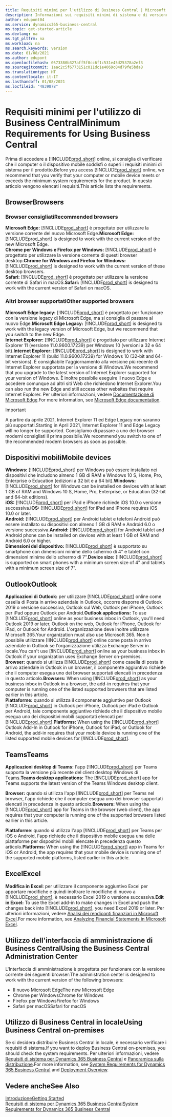 ```yaml
---
title: Requisiti minimi per l'utilizzo di Business Central | Microsoft Docs
description: Informazioni sui requisiti minimi di sistema e di versione per l'utilizzo di Business Central online.
author: edupont04
ms.service: dynamics365-business-central
ms.topic: get-started-article
ms.devlang: na
ms.tgt_pltfrm: na
ms.workload: na
ms.search.keywords: version
ms.date: 01/08/2021
ms.author: edupont
ms.openlocfilehash: 0573380b327aff5f0cc6f1c531e45d25378a2ef3
ms.sourcegitcommit: 1aac2c5f6773151c011dc1e4069c84d79fe5bda8
ms.translationtype: HT
ms.contentlocale: it-IT
ms.lasthandoff: 01/08/2021
ms.locfileid: "4839878"
---
```

# <a name="minimum-requirements-for-using-business-central"></a><span data-ttu-id="32417-103">Requisiti minimi per l'utilizzo di Business Central</span><span class="sxs-lookup"><span data-stu-id="32417-103">Minimum Requirements for Using Business Central</span></span>

<span data-ttu-id="32417-104">Prima di accedere a [!INCLUDE[prod_short](includes/prod_short.md)] online, si consiglia di verificare che il computer o il dispositivo mobile soddisfi o superi i requisiti minimi di sistema per il prodotto.</span><span class="sxs-lookup"><span data-stu-id="32417-104">Before you access [!INCLUDE[prod_short](includes/prod_short.md)] online, we recommend that you verify that your computer or mobile device meets or exceeds the minimum system requirements for the product.</span></span> <span data-ttu-id="32417-105">In questo articolo vengono elencati i requisiti.</span><span class="sxs-lookup"><span data-stu-id="32417-105">This article lists the requirements.</span></span>  

## <a name="browsers"></a><span data-ttu-id="32417-106">Browser</span><span class="sxs-lookup"><span data-stu-id="32417-106">Browsers</span></span>

### <a name="recommended-browsers"></a><span data-ttu-id="32417-107">Browser consigliati</span><span class="sxs-lookup"><span data-stu-id="32417-107">Recommended browsers</span></span>

<span data-ttu-id="32417-108">**Microsoft Edge:** [!INCLUDE[prod_short](includes/prod_short.md)] è progettato per utilizzare la versione corrente del nuovo Microsoft Edge.</span><span class="sxs-lookup"><span data-stu-id="32417-108">**Microsoft Edge:** [!INCLUDE[prod_short](includes/prod_short.md)] is designed to work with the current version of the new Microsoft Edge.</span></span>  
<span data-ttu-id="32417-109">**Chrome per Windows e Firefox per Windows:** [!INCLUDE[prod_short](includes/prod_short.md)] è progettato per utilizzare la versione corrente di questi browser desktop.</span><span class="sxs-lookup"><span data-stu-id="32417-109">**Chrome for Windows and Firefox for Windows:** [!INCLUDE[prod_short](includes/prod_short.md)] is designed to work with the current version of these desktop browsers.</span></span>  
<span data-ttu-id="32417-110">**Safari:** [!INCLUDE[prod_short](includes/prod_short.md)] è progettato per utilizzare la versione corrente di Safari in macOS.</span><span class="sxs-lookup"><span data-stu-id="32417-110">**Safari:** [!INCLUDE[prod_short](includes/prod_short.md)] is designed to work with the current version of Safari on macOS.</span></span>  

### <a name="other-supported-browsers"></a><span data-ttu-id="32417-111">Altri browser supportati</span><span class="sxs-lookup"><span data-stu-id="32417-111">Other supported browsers</span></span>

<span data-ttu-id="32417-112">**Microsoft Edge legacy:** [!INCLUDE[prod_short](includes/prod_short.md)] è progettato per funzionare con la versione legacy di Microsoft Edge, ma si consiglia di passare al nuovo Edge.</span><span class="sxs-lookup"><span data-stu-id="32417-112">**Microsoft Edge Legacy:** [!INCLUDE[prod_short](includes/prod_short.md)] is designed to work with the legacy version of Microsoft Edge, but we recommend that you switch to the new Edge.</span></span>  
<span data-ttu-id="32417-113">**Internet Explorer:** [!INCLUDE[prod_short](includes/prod_short.md)] è progettato per utilizzare Internet Explorer 11 (versione 11.0.9600.17239) per Windows 10 (versioni a 32 e 64 bit).</span><span class="sxs-lookup"><span data-stu-id="32417-113">**Internet Explorer:** [!INCLUDE[prod_short](includes/prod_short.md)] is designed to work with Internet Explorer 11 (build 11.0.9600.17239) for Windows 10 (32-bit and 64-bit versions).</span></span> <span data-ttu-id="32417-114">È consigliabile l'aggiornamento alla versione più recente di Internet Explorer supportata per la versione di Windows.</span><span class="sxs-lookup"><span data-stu-id="32417-114">We recommend that you upgrade to the latest version of Internet Explorer supported for your version of Windows.</span></span> <span data-ttu-id="32417-115">È inoltre possibile eseguire il nuovo Edge e accedere comunque ad altri siti Web che richiedono Internet Explorer.</span><span class="sxs-lookup"><span data-stu-id="32417-115">You can also run the new Edge and still access other websites that require Internet Explorer.</span></span> <span data-ttu-id="32417-116">Per ulteriori informazioni, vedere [Documentazione di Microsoft Edge](/deployedge/edge-ie-mode).</span><span class="sxs-lookup"><span data-stu-id="32417-116">For more information, see [Microsoft Edge documentation](/deployedge/edge-ie-mode).</span></span>

> [!IMPORTANT]
> <span data-ttu-id="32417-117">A partire da aprile 2021, Internet Explorer 11 ed Edge Legacy non saranno più supportati.</span><span class="sxs-lookup"><span data-stu-id="32417-117">Starting in April 2021, Internet Explorer 11 and Edge Legacy will no longer be supported.</span></span> <span data-ttu-id="32417-118">Consigliamo di passare a uno dei browser moderni consigliati il prima possibile.</span><span class="sxs-lookup"><span data-stu-id="32417-118">We recommend you switch to one of the recommended modern browsers as soon as possible.</span></span>

## <a name="mobile-devices"></a><span data-ttu-id="32417-119">Dispositivi mobili</span><span class="sxs-lookup"><span data-stu-id="32417-119">Mobile devices</span></span>

<span data-ttu-id="32417-120">**Windows:** [!INCLUDE[prod_short](includes/prod_short.md)] per Windows può essere installato nei dispositivi che includono almeno 1 GB di RAM e Windows 10 S, Home, Pro, Enterprise o Education (edizioni a 32 bit e a 64 bit).</span><span class="sxs-lookup"><span data-stu-id="32417-120">**Windows:** [!INCLUDE[prod_short](includes/prod_short.md)] for Windows can be installed on devices with at least 1 GB of RAM and Windows 10 S, Home, Pro, Enterprise, or Education (32-bit and 64-bit editions).</span></span>  
<span data-ttu-id="32417-121">**iOS:** [!INCLUDE[prod_short](includes/prod_short.md)] per iPad e iPhone richiede iOS 10.0 o versione successiva.</span><span class="sxs-lookup"><span data-stu-id="32417-121">**iOS:** [!INCLUDE[prod_short](includes/prod_short.md)] for iPad and iPhone requires iOS 10.0 or later.</span></span>  
<span data-ttu-id="32417-122">**Android:** [!INCLUDE[prod_short](includes/prod_short.md)] per Android tablet e telefoni Android può essere installato su dispositivi con almeno 1 GB di RAM e Android 6.0 o versione successiva.</span><span class="sxs-lookup"><span data-stu-id="32417-122">**Android:** [!INCLUDE[prod_short](includes/prod_short.md)] for Android tablet and Android phone can be installed on devices with at least 1 GB of RAM and Android 6.0 or higher.</span></span>  
<span data-ttu-id="32417-123">**Dimensioni del dispositivo:** [!INCLUDE[prod_short](includes/prod_short.md)] è supportato su smartphone con dimensioni minime dello schermo di 4" e tablet con dimensioni minime dello schermo di 7".</span><span class="sxs-lookup"><span data-stu-id="32417-123">**Device size:** [!INCLUDE[prod_short](includes/prod_short.md)] is supported on smart phones with a minimum screen size of 4" and tablets with a minimum screen size of 7".</span></span>  

## <a name="outlook"></a><span data-ttu-id="32417-124">Outlook</span><span class="sxs-lookup"><span data-stu-id="32417-124">Outlook</span></span>

<span data-ttu-id="32417-125">**Applicazioni di Outlook:** per utilizzare [!INCLUDE[prod_short](includes/prod_short.md)] online come casella di Posta in arrivo aziendale in Outlook, occorre disporre di Outlook 2019 o versione successiva, Outlook sul Web, Outlook per iPhone, Outlook per iPad oppure Outlook per Android.</span><span class="sxs-lookup"><span data-stu-id="32417-125">**Outlook applications:** To use [!INCLUDE[prod_short](includes/prod_short.md)] online as your business inbox in Outlook, you'll need Outlook 2019 or later, Outlook on the web, Outlook for iPhone, Outlook for iPad, or Outlook for Android.</span></span> <span data-ttu-id="32417-126">L'organizzazione deve inoltre utilizzare Microsoft 365.</span><span class="sxs-lookup"><span data-stu-id="32417-126">Your organization must also use Microsoft 365.</span></span> <span data-ttu-id="32417-127">Non è possibile utilizzare [!INCLUDE[prod_short](includes/prod_short.md)] online come posta in arrivo aziendale in Outlook se l'organizzazione utilizza Exchange Server in locale.</span><span class="sxs-lookup"><span data-stu-id="32417-127">You can't use [!INCLUDE[prod_short](includes/prod_short.md)] online as your business inbox in Outlook if your organization uses Exchange Server on-premises.</span></span>  
<span data-ttu-id="32417-128">**Browser:** quando si utilizza [!INCLUDE[prod_short](includes/prod_short.md)] come casella di posta in arrivo aziendale in Outlook in un browser, il componente aggiuntivo richiede che il computer esegua uno dei browser supportati elencati in precedenza in questo articolo.</span><span class="sxs-lookup"><span data-stu-id="32417-128">**Browsers:** When using [!INCLUDE[prod_short](includes/prod_short.md)] as your business inbox in Outlook in a browser, the add-in requires that your computer is running one of the listed supported browsers that are listed earlier in this article.</span></span>  
<span data-ttu-id="32417-129">**Piattaforme:** quando si utilizza il componente aggiuntivo per Outlook [!INCLUDE[prod_short](includes/prod_short.md)] in Outlook per iPhone, Outlook per iPad e Outlook per Android, tale componente aggiuntivo richiede che il dispositivo mobile esegua uno dei dispositivi mobili supportati elencati per [!INCLUDE[prod_short](includes/prod_short.md)].</span><span class="sxs-lookup"><span data-stu-id="32417-129">**Platforms:** When using the [!INCLUDE[prod_short](includes/prod_short.md)] Outlook Add-In in Outlook for iPhone, Outlook for iPad, or Outlook for Android, the add-in requires that your mobile device is running one of the listed supported mobile devices for [!INCLUDE[prod_short](includes/prod_short.md)].</span></span>  

## <a name="teams"></a><span data-ttu-id="32417-130">Teams</span><span class="sxs-lookup"><span data-stu-id="32417-130">Teams</span></span>

<span data-ttu-id="32417-131">**Applicazioni desktop di Teams:** l'app [!INCLUDE[prod_short](includes/prod_short.md)] per Teams supporta la versione più recente del client desktop Windows di Teams.</span><span class="sxs-lookup"><span data-stu-id="32417-131">**Teams desktop applications:** The [!INCLUDE[prod_short](includes/prod_short.md)] app for Teams supports the latest version of the Teams Windows desktop client.</span></span> 

<span data-ttu-id="32417-132">**Browser:** quando si utilizza l'app [!INCLUDE[prod_short](includes/prod_short.md)] per Teams nel browser, l'app richiede che il computer esegua uno dei browser supportati elencati in precedenza in questo articolo.</span><span class="sxs-lookup"><span data-stu-id="32417-132">**Browsers:** When using the [!INCLUDE[prod_short](includes/prod_short.md)] app for Teams in the browser (web client), the app requires that your computer is running one of the supported browsers listed earlier in this article.</span></span> 

<span data-ttu-id="32417-133">**Piattaforme**: quando si utilizza l'app [!INCLUDE[prod_short](includes/prod_short.md)] per Teams per iOS o Android, l'app richiede che il dispositivo mobile esegua una delle piattaforme per dispositivi mobili elencate in precedenza questo articolo.</span><span class="sxs-lookup"><span data-stu-id="32417-133">**Platforms:** When using the [!INCLUDE[prod_short](includes/prod_short.md)] app in Teams for iOS or Android, the app requires that your mobile device is running one of the supported mobile platforms, listed earlier in this article.</span></span>

## <a name="excel"></a><span data-ttu-id="32417-134">Excel</span><span class="sxs-lookup"><span data-stu-id="32417-134">Excel</span></span>

<span data-ttu-id="32417-135">**Modifica in Excel**: per utilizzare il componente aggiuntivo Excel per apportare modifiche e quindi inoltrare le modifiche di nuovo a [!INCLUDE[prod_short](includes/prod_short.md)], è necessario Excel 2019 o versione successiva.</span><span class="sxs-lookup"><span data-stu-id="32417-135">**Edit in Excel:** To use the Excel add-in to make changes in Excel and push the changes back into [!INCLUDE[prod_short](includes/prod_short.md)], you need Excel 2019 or later.</span></span> <span data-ttu-id="32417-136">Per ulteriori informazioni, vedere [Analisi dei rendiconti finanziari in Microsoft Excel](finance-analyze-excel.md).</span><span class="sxs-lookup"><span data-stu-id="32417-136">For more information, see [Analyzing Financial Statements in Microsoft Excel](finance-analyze-excel.md).</span></span>  

## <a name="using-the-business-central-administration-center"></a><a name="TAC"></a> <span data-ttu-id="32417-137">Utilizzo dell'interfaccia di amministrazione di Business Central</span><span class="sxs-lookup"><span data-stu-id="32417-137">Using the Business Central Administration Center</span></span>

<span data-ttu-id="32417-138">L'Interfaccia di amministrazione è progettata per funzionare con la versione corrente dei seguenti browser:</span><span class="sxs-lookup"><span data-stu-id="32417-138">The administration center is designed to work with the current version of the following browsers:</span></span>

- <span data-ttu-id="32417-139">Il nuovo Microsoft Edge</span><span class="sxs-lookup"><span data-stu-id="32417-139">The new Microsoft Edge</span></span>
- <span data-ttu-id="32417-140">Chrome per Windows</span><span class="sxs-lookup"><span data-stu-id="32417-140">Chrome for Windows</span></span>
- <span data-ttu-id="32417-141">Firefox per Windows</span><span class="sxs-lookup"><span data-stu-id="32417-141">Firefox for Windows</span></span>
- <span data-ttu-id="32417-142">Safari per macOS</span><span class="sxs-lookup"><span data-stu-id="32417-142">Safari for macOS</span></span>

## <a name="using-business-central-on-premises"></a><span data-ttu-id="32417-143">Utilizzo di Business Central in locale</span><span class="sxs-lookup"><span data-stu-id="32417-143">Using Business Central on-premises</span></span>

<span data-ttu-id="32417-144">Se si desidera distribuire Business Central in locale, è necessario verificare i requisiti di sistema.</span><span class="sxs-lookup"><span data-stu-id="32417-144">If you want to deploy Business Central on-premises, you should check the system requirements.</span></span> <span data-ttu-id="32417-145">Per ulteriori informazioni, vedere [Requisiti di sistema per Dynamics 365 Business Central](/dynamics365/business-central/dev-itpro/deployment/system-requirement-business-central-v17) e [Panoramica sulla distribuzione](/dynamics365/business-central/dev-itpro/deployment/deployment).</span><span class="sxs-lookup"><span data-stu-id="32417-145">For more information, see [System Requirements for Dynamics 365 Business Central](/dynamics365/business-central/dev-itpro/deployment/system-requirement-business-central-v17) and [Deployment Overview](/dynamics365/business-central/dev-itpro/deployment/deployment).</span></span>  

## <a name="see-also"></a><span data-ttu-id="32417-146">Vedere anche</span><span class="sxs-lookup"><span data-stu-id="32417-146">See Also</span></span>

[<span data-ttu-id="32417-147">Introduzione</span><span class="sxs-lookup"><span data-stu-id="32417-147">Getting Started</span></span>](product-get-started.md)  
[<span data-ttu-id="32417-148">Requisiti di sistema per Dynamics 365 Business Central</span><span class="sxs-lookup"><span data-stu-id="32417-148">System Requirements for Dynamics 365 Business Central</span></span>](/dynamics365/business-central/dev-itpro/deployment/system-requirement-business-central-v17)  
